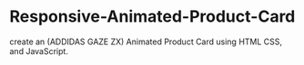# Responsive-Animated-Product-Card
create an (ADDIDAS GAZE ZX) Animated Product Card using HTML CSS, and JavaScript.
